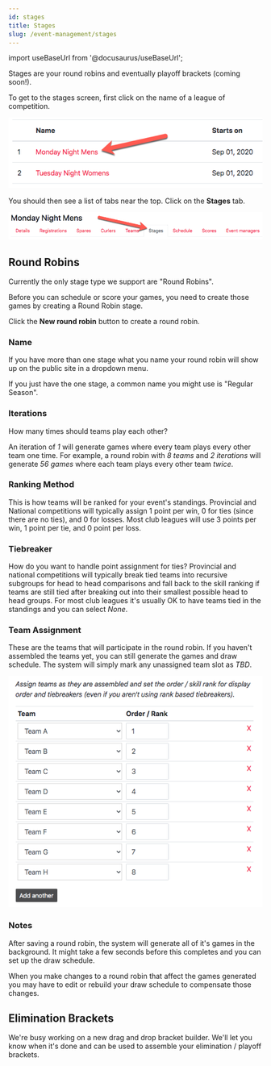 ```yaml
---
id: stages
title: Stages
slug: /event-management/stages
---
```

import useBaseUrl from '@docusaurus/useBaseUrl';

Stages are your round robins and eventually playoff brackets (coming soon!).

To get to the stages screen, first click on the name of a league of competition.

![Events List](/img/docs/event-management/shared/events.png)

You should then see a list of tabs near the top.
Click on the **Stages** tab.

![Stages Navigation](/img/docs/event-management/stages/navigation.png)

## Round Robins

Currently the only stage type we support are "Round Robins".

Before you can schedule or score your games, you need to create those games by creating a Round Robin stage.

Click the **New round robin** button to create a round robin.

### Name

If you have more than one stage what you name your round robin will show up on the public site in a dropdown menu.

If you just have the one stage, a common name you might use is "Regular Season".

### Iterations

How many times should teams play each other?

An iteration of *1* will generate games where every team plays every other team one time.
For example, a round robin with *8 teams* and *2 iterations* will generate *56 games* where each team plays every other team *twice*.

### Ranking Method

This is how teams will be ranked for your event's standings.
Provincial and National competitions will typically assign 1 point per win, 0 for ties (since there are no ties), and 0 for losses.
Most club leagues will use 3 points per win, 1 point per tie, and 0 point per loss.

### Tiebreaker

How do you want to handle point assignment for ties?
Provincial and national competitions will typically break tied teams into recursive subgroups for head to head comparisons and fall back to the skill ranking if teams are still tied after breaking out into their smallest possible head to head groups.
For most club leagues it's usually OK to have teams tied in the standings and you can select *None*.

### Team Assignment

These are the teams that will participate in the round robin.
If you haven't assembled the teams yet, you can still generate the games and draw schedule.
The system will simply mark any unassigned team slot as *TBD*.

![Team Assignment](/img/docs/event-management/stages/team-assignment.png)

### Notes

After saving a round robin, the system will generate all of it's games in the background. It might take a few seconds before this completes and you can set up the draw schedule.

When you make changes to a round robin that affect the games generated you may have to edit or rebuild your draw schedule to compensate those changes.

## Elimination Brackets

We're busy working on a new drag and drop bracket builder. We'll let you know when it's done and can be used to assemble your elimination / playoff brackets.
